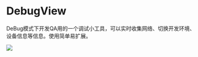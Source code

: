 # DebugView

DeBug模式下开发QA用的一个调试小工具，可以实时收集网络、切换开发环境、设备信息等信息。使用简单易扩展。

![](http://ww1.sinaimg.cn/large/005B0CRugy1ffu6cjnksij30ks116gmy.jpg)
